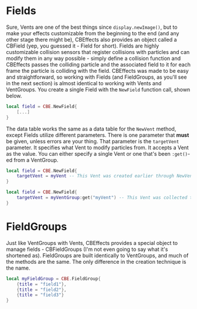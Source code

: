# Fields #

Sure, Vents are one of the best things since `display.newImage()`, but to make your effects customizable from the beginning to the end (and any other stage there might be), CBEffects also provides an object called a CBField (yep, you guessed it - Field for short). Fields are highly customizable collision sensors that register collisions with particles and can modify them in any way possible - simply define a collision function and CBEffects passes the colliding particle and the associated field to it for each frame the particle is colliding with the field.
CBEffects was made to be easy and straightforward, so working with Fields (and FieldGroups, as you'll see in the next section) is almost identical to working with Vents and VentGroups. You create a single Field with the `NewField` function call, shown below.
```Lua
local field = CBE.NewField{
	[...]
}
```
The data table works the same as a data table for the `NewVent` method, except Fields utilize different parameters.
There is one parameter that **must** be given, unless errors are your thing. That parameter is the `targetVent` parameter. It specifies what Vent to modify particles from. It accepts a Vent as the value. You can either specify a single Vent or one that's been `:get()`-ed from a VentGroup.
```Lua
local field = CBE.NewField{
	targetVent = myVent -- This Vent was created earlier through NewVent
}
```
```Lua
local field = CBE.NewField{
	targetVent = myVentGroup:get("myVent") -- This Vent was collected throught the get() function, as you can see
}
```


# FieldGroups #

Just like VentGroups with Vents, CBEffects provides a special object to manage fields - CBFieldGroups (I'm not even going to say what it's shortened as). FieldGroups are built identically to VentGroups, and much of the methods are the same. The only difference in the creation technique is the name.

```Lua
local myFieldGroup = CBE.FieldGroup{
	{title = "field1"},
	{title = "field2"},
	{title = "field3"}
}
```